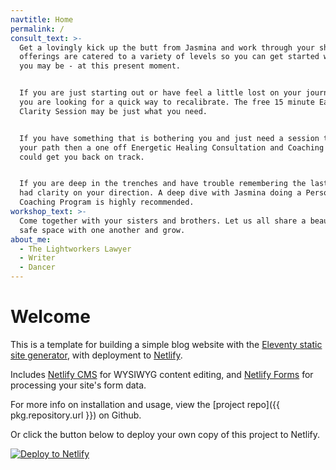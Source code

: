 ```yaml
---
navtitle: Home
permalink: /
consult_text: >-
  Get a lovingly kick up the butt from Jasmina and work through your shit. The
  offerings are catered to a variety of levels so you can get started wherever
  you may be - at this present moment. 


  If you are just starting out or have feel a little lost on your journey and
  you are looking for a quick way to recalibrate. The free 15 minute Earthangel
  Clarity Session may be just what you need. 


  If you have something that is bothering you and just need a session to clear
  your path then a one off Energetic Healing Consultation and Coaching Session
  could get you back on track.


  If you are deep in the trenches and have trouble remembering the last time you
  had clarity on your direction. A deep dive with Jasmina doing a Personalised
  Coaching Program is highly recommended.
workshop_text: >-
  Come together with your sisters and brothers. Let us all share a beautiful
  safe space with one another and grow.
about_me:
  - The Lightworkers Lawyer
  - Writer
  - Dancer
---
```

# Welcome

This is a template for building a simple blog website with the [Eleventy static site generator](https://www.11ty.io), with deployment to [Netlify](https://www.netlify.com).

Includes [Netlify CMS](https://www.netlifycms.org) for WYSIWYG content editing, and [Netlify Forms](https://www.netlify.com/docs/form-handling) for processing your site's form data.

For more info on installation and usage, view the [project repo]({{ pkg.repository.url }}) on Github.

Or click the button below to deploy your own copy of this project to Netlify.

[![Deploy to Netlify](https://www.netlify.com/img/deploy/button.svg)](https://app.netlify.com/start/deploy?repository=https://github.com/danurbanowicz/eleventy-netlify-boilerplate&stack=cms)
